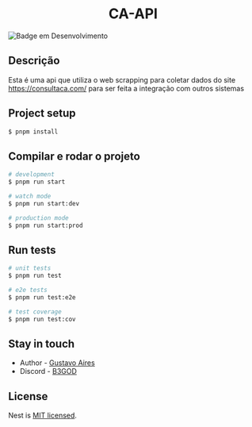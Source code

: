 <h1 align='center' >CA-API</h1>

![Badge em Desenvolvimento](http://img.shields.io/static/v1?label=STATUS&message=DESENVOLVIDO&color=GREEN)
![]()


</p>
  <!--[![Backers on Open Collective](https://opencollective.com/nest/backers/badge.svg)](https://opencollective.com/nest#backer)
  [![Sponsors on Open Collective](https://opencollective.com/nest/sponsors/badge.svg)](https://opencollective.com/nest#sponsor)-->

## Descrição



Esta é uma api que utiliza o web scrapping para coletar dados do site https://consultaca.com/ para ser feita a integração com outros sistemas 

## Project setup

```bash
$ pnpm install
```

## Compilar e rodar o projeto
```bash
# development
$ pnpm run start

# watch mode
$ pnpm run start:dev

# production mode
$ pnpm run start:prod
```

## Run tests

```bash
# unit tests
$ pnpm run test

# e2e tests
$ pnpm run test:e2e

# test coverage
$ pnpm run test:cov
```

## Stay in touch

- Author - [Gustavo Aires](https://www.instagram.com/gustavo_aires_cavalcanti/profilecard/?igsh=MWtvb2s4bTRtaDMyMQ==)
- Discord - [B3GOD](https://discord.com/users/646890933090123802)


## License

Nest is [MIT licensed](https://github.com/nestjs/nest/blob/master/LICENSE).
